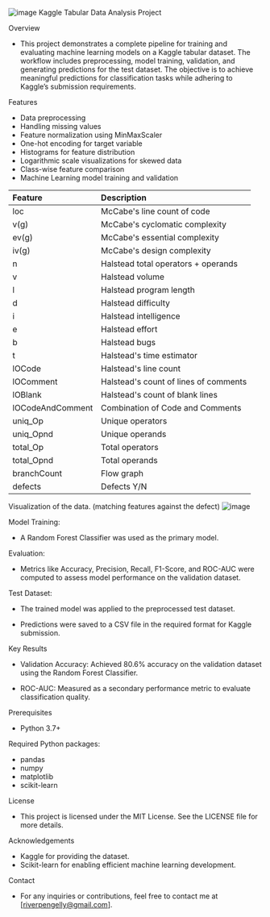![image](https://github.com/user-attachments/assets/3a423be7-8899-4e84-8cfa-eafdd602dcd4)
Kaggle Tabular Data Analysis Project

Overview

* This project demonstrates a complete pipeline for training and evaluating machine learning models on a Kaggle tabular dataset. The workflow includes preprocessing, model training, validation, and generating predictions for the test dataset. The objective is to achieve meaningful predictions for classification tasks while adhering to Kaggle’s submission requirements.

Features

* Data preprocessing
* Handling missing values
* Feature normalization using MinMaxScaler
* One-hot encoding for target variable
* Histograms for feature distribution
* Logarithmic scale visualizations for skewed data
* Class-wise feature comparison
* Machine Learning model training and validation


| Feature          | Description                                        |
|:-----------------|:---------------------------------------------------|
| loc              | McCabe's line count of code                        |
| v(g)             | McCabe's cyclomatic complexity                     |
| ev(g)            | McCabe's essential complexity                      |
| iv(g)            | McCabe's design complexity                         |
| n                | Halstead total operators + operands                |
| v                | Halstead volume                                    |
| l                | Halstead program length                            |
| d                | Halstead difficulty                                |
| i                | Halstead intelligence                              |
| e                | Halstead effort                                    |
| b                | Halstead bugs                                      |
| t                | Halstead's time estimator                          |
| lOCode           | Halstead's line count                              |
| lOComment        | Halstead's count of lines of comments              |
| lOBlank          | Halstead's count of blank lines                    |
| lOCodeAndComment | Combination of Code and Comments                   |
| uniq_Op          | Unique operators                                   |
| uniq_Opnd        | Unique operands                                    |
| total_Op         | Total operators                                    |
| total_Opnd       | Total operands                                     |
| branchCount      | Flow graph                                         |
| defects          | Defects Y/N                                        |

Visualization of the data. (matching features against the defect)
![image](https://github.com/user-attachments/assets/3e4864e1-ea19-4dde-ba99-47e8039813a8)


Model Training:
* A Random Forest Classifier was used as the primary model.

Evaluation:
* Metrics like Accuracy, Precision, Recall, F1-Score, and ROC-AUC were computed to assess model performance on the validation dataset.

Test Dataset:
* The trained model was applied to the preprocessed test dataset.

* Predictions were saved to a CSV file in the required format for Kaggle submission.

Key Results

* Validation Accuracy: Achieved 80.6% accuracy on the validation dataset using the Random Forest Classifier.

* ROC-AUC: Measured as a secondary performance metric to evaluate classification quality.

Prerequisites
* Python 3.7+

Required Python packages:
* pandas
* numpy
* matplotlib
* scikit-learn

License
* This project is licensed under the MIT License. See the LICENSE file for more details.

Acknowledgements
* Kaggle for providing the dataset.
* Scikit-learn for enabling efficient machine learning development.

Contact
* For any inquiries or contributions, feel free to contact me at [riverpengelly@gmail.com].
